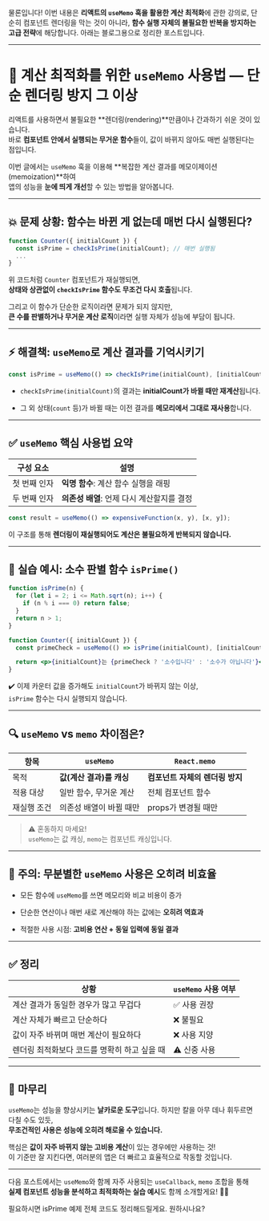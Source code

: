 물론입니다! 이번 내용은 **리액트의 `useMemo` 훅을 활용한 계산 최적화**에 관한 강의로, 단순히 컴포넌트 렌더링을 막는 것이 아니라, **함수 실행 자체의 불필요한 반복을 방지하는 고급 전략**에 해당합니다. 아래는 블로그용으로 정리한 포스트입니다.

---

# 🧠 계산 최적화를 위한 `useMemo` 사용법 — 단순 렌더링 방지 그 이상

리액트를 사용하면서 불필요한 **렌더링(rendering)**만큼이나 간과하기 쉬운 것이 있습니다.  
바로 **컴포넌트 안에서 실행되는 무거운 함수**들이, 값이 바뀌지 않아도 매번 실행된다는 점입니다.

이번 글에서는 `useMemo` 훅을 이용해 **복잡한 계산 결과를 메모이제이션(memoization)**하여  
앱의 성능을 **눈에 띄게 개선**할 수 있는 방법을 알아봅니다.

---

## 💥 문제 상황: 함수는 바뀐 게 없는데 매번 다시 실행된다?

```jsx
function Counter({ initialCount }) {
  const isPrime = checkIsPrime(initialCount); // 매번 실행됨
  ...
}
```

위 코드처럼 `Counter` 컴포넌트가 재실행되면,  
**상태와 상관없이 `checkIsPrime` 함수도 무조건 다시 호출**됩니다.

그리고 이 함수가 단순한 로직이라면 문제가 되지 않지만,  
**큰 수를 판별하거나 무거운 계산 로직**이라면 실행 자체가 성능에 부담이 됩니다.

---

## ⚡ 해결책: `useMemo`로 계산 결과를 기억시키기

```jsx
const isPrime = useMemo(() => checkIsPrime(initialCount), [initialCount]);
```

- `checkIsPrime(initialCount)`의 결과는 **initialCount가 바뀔 때만 재계산**됩니다.
    
- 그 외 상태(`count` 등)가 바뀔 때는 이전 결과를 **메모리에서 그대로 재사용**합니다.
    

---

## ✅ `useMemo` 핵심 사용법 요약

|구성 요소|설명|
|---|---|
|첫 번째 인자|**익명 함수**: 계산 함수 실행을 래핑|
|두 번째 인자|**의존성 배열**: 언제 다시 계산할지를 결정|

```jsx
const result = useMemo(() => expensiveFunction(x, y), [x, y]);
```

이 구조를 통해 **렌더링이 재실행되어도 계산은 불필요하게 반복되지 않습니다.**

---

## 🧪 실습 예시: 소수 판별 함수 `isPrime()`

```jsx
function isPrime(n) {
  for (let i = 2; i <= Math.sqrt(n); i++) {
    if (n % i === 0) return false;
  }
  return n > 1;
}
```

```jsx
function Counter({ initialCount }) {
  const primeCheck = useMemo(() => isPrime(initialCount), [initialCount]);

  return <p>{initialCount}는 {primeCheck ? '소수입니다' : '소수가 아닙니다'}</p>;
}
```

✔️ 이제 카운터 값을 증가해도 `initialCount`가 바뀌지 않는 이상,  
`isPrime` 함수는 다시 실행되지 않습니다.

---

## 🔍 `useMemo` vs `memo` 차이점은?

| 항목     | `useMemo`        | `React.memo`        |
| ------ | ---------------- | ------------------- |
| 목적     | **값(계산 결과)를 캐싱** | **컴포넌트 자체의 렌더링 방지** |
| 적용 대상  | 일반 함수, 무거운 계산    | 전체 컴포넌트 함수          |
| 재실행 조건 | 의존성 배열이 바뀔 때만    | props가 변경될 때만       |

> ⚠️ 혼동하지 마세요!  
> `useMemo`는 값 캐싱, `memo`는 컴포넌트 캐싱입니다.

---

## 🚨 주의: 무분별한 `useMemo` 사용은 오히려 비효율

- 모든 함수에 `useMemo`를 쓰면 메모리와 비교 비용이 증가
    
- 단순한 연산이나 매번 새로 계산해야 하는 값에는 **오히려 역효과**
    
- 적절한 사용 시점: **고비용 연산 + 동일 입력에 동일 결과**
    

---

## ✅ 정리

|상황|`useMemo` 사용 여부|
|---|---|
|계산 결과가 동일한 경우가 많고 무겁다|✅ 사용 권장|
|계산 자체가 빠르고 단순하다|❌ 불필요|
|값이 자주 바뀌며 매번 계산이 필요하다|❌ 사용 지양|
|렌더링 최적화보다 코드를 명확히 하고 싶을 때|⚠️ 신중 사용|

---

## 💬 마무리

`useMemo`는 성능을 향상시키는 **날카로운 도구**입니다. 하지만 칼을 아무 데나 휘두르면 다칠 수도 있듯,  
**무조건적인 사용은 성능에 오히려 해로울 수 있습니다.**

핵심은 **값이 자주 바뀌지 않는 고비용 계산**이 있는 경우에만 사용하는 것!  
이 기준만 잘 지킨다면, 여러분의 앱은 더 빠르고 효율적으로 작동할 것입니다.

---

다음 포스트에서는 `useMemo`와 함께 자주 사용되는 `useCallback`, `memo` 조합을 통해  
**실제 컴포넌트 성능을 분석하고 최적화하는 실습 예시**도 함께 소개할게요! 👨‍💻

필요하시면 isPrime 예제 전체 코드도 정리해드릴게요. 원하시나요?